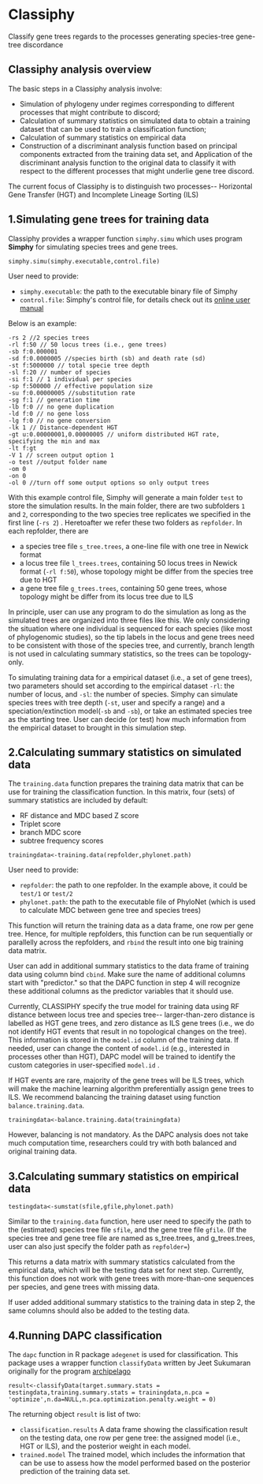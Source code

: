 # Classiphy
Classify gene trees regards to the processes generating species-tree gene-tree discordance


## Classiphy analysis overview

The basic steps in a Classiphy analysis involve: 

* Simulation of phylogeny under regimes corresponding to different processes that might contribute to discord;
* Calculation of summary statistics on simulated data to obtain a training dataset that can be used to train a classification function;
* Calculation of summary statistics on empirical data
* Construction of a discriminant analysis function based on principal components extracted from the training data set, and Application of the discriminant analysis function to the original data to classify it with respect to the different processes that might underlie gene tree discord.

The current focus of Classiphy is to distinguish two processes-- Horizontal Gene Transfer (HGT) and Incomplete Lineage Sorting (ILS)

## 1.Simulating gene trees for training data

Classiphy provides a wrapper function `simphy.simu` which uses program **Simphy** for simulating species trees and gene trees. 

```{r eval=FALSE}
simphy.simu(simphy.executable,control.file)
```

User need to provide:

* `simphy.executable`: the path to the executable binary file of Simphy
* `control.file`: Simphy's control file, for details check out its [online user manual](https://github.com/adamallo/SimPhy/wiki/Manual)


Below is an example:
```
-rs 2 //2 species trees
-rl f:50 // 50 locus trees (i.e., gene trees)
-sb f:0.000001 
-sd f:0.0000005 //species birth (sb) and death rate (sd)
-st f:5000000 // total specie tree depth
-sl f:20 // number of species
-si f:1 // 1 individual per species
-sp f:500000 // effective population size
-su f:0.00000005 //substitution rate
-sg f:1 // generation time
-lb f:0 // no gene duplication
-ld f:0 // no gene loss
-lg f:0 // no gene conversion
-lk 1 // Distance-dependent HGT
-gt u:0.00000001,0.00000005 // uniform distributed HGT rate, specifying the min and max
-lt f:gt
-V 1 // screen output option 1
-o test //output folder name
-om 0
-on 0
-ol 0 //turn off some output options so only output trees
```

With this example control file, Simphy will generate a main folder `test` to store the simulation results. In the main folder, there are two subfolders `1` and `2`, corresponding to the two species tree replicates we specified in the first line (`-rs 2`) . Heretoafter we refer these two folders as `repfolder`. In each repfolder, there are

* a species tree file `s_tree.trees`, a one-line file with one tree in Newick format
* a locus tree file `l_trees.trees`,  containing 50 locus trees in Newick format (`-rl f:50`), whose topology might be differ from the species tree due to HGT
* a gene tree file `g_trees.trees`, containing 50 gene trees, whose topology might be differ from its locus tree due to ILS

In principle, user can use any program to do the simulation as long as the simulated trees are organized into three files like this. We only considering the situation where one individual is sequenced for each species (like most of phylogenomic studies), so the tip labels in the locus and gene trees need to be consistent with those of the species tree, and currently, branch length is not used in calculating summary statistics, so the trees can be topology-only.

To simulating training data for a empirical dataset (i.e., a set of gene trees), two parameters should set according to the empirical dataset `-rl`: the number of locus, and `-sl`: the number of species. Simphy can simulate species trees with tree depth (`-st`, user and specify a range) and a speciation/extinction model(`-sb` and `-sb`), or take an estimated species tree as the starting tree. User can decide (or test) how much information from the empirical dataset to brought in this simulation step.


## 2.Calculating summary statistics on simulated data

The `training.data` function prepares the training data matrix that can be use for training the classification function. In this matrix, four (sets) of summary statistics are included by default: 

* RF distance and MDC based Z score 
* Triplet score 
* branch MDC score
* subtree frequency scores


```{r eval=FALSE}
trainingdata<-training.data(repfolder,phylonet.path)
```

User need to provide:

* `repfolder`: the path to one repfolder. In the example above, it could be `test/1` or `test/2`
* `phylonet.path`: the path to the executable file of PhyloNet (which is used to calculate MDC between gene tree and species trees)

This function will return the training data as a data frame, one row per gene tree. Hence, for multiple repfolders, this function can be run sequentially or parallelly across the repfolders, and `rbind` the result into one big training data matrix. 

User can add in additional summary statistics to the data frame of training data using column bind `cbind`. Make sure the name of additional columns start with "predictor." so that the DAPC function in step 4 will recognize these additional columns as the predictor variables that it should use.

Currently, CLASSIPHY specify the true model for training data using RF distance between locus tree and species tree-- larger-than-zero distance is labelled as HGT gene trees, and zero distance as ILS gene trees (i.e., we do not identify HGT events that result in no topological changes on the tree). This information is stored in the `model.id` column of the training data. If needed, user can change the content of `model.id` (e.g., interested in processes other than HGT), DAPC model will be trained to identify the custom categories in user-specified `model.id` .

If HGT events are rare, majority of the gene trees will be ILS trees, which will make the machine learning algorithm preferentially assign gene trees to ILS. We recommend balancing the training dataset using function `balance.training.data`. 

```{r eval=FALSE}
trainingdata<-balance.training.data(trainingdata)
```
However, balancing is not mandatory. As the DAPC analysis does not take much computation time, researchers could try with both balanced and original training data.

## 3.Calculating summary statistics on empirical data

```{r eval=FALSE}
testingdata<-sumstat(sfile,gfile,phylonet.path)
```

Similar to the `training.data` function, here user need to specify the path to the (estimated) species tree file `sfile`, and the gene tree file `gfile`. (If the species tree and gene tree file are named as s_tree.trees, and g_trees.trees, user can also just specify the folder path as `repfolder=`)

This returns a data matrix with summary statistics calculated from the empirical data, which will be the testing data set for next step. Currently, this function does not work with gene trees with more-than-one sequences per species, and gene trees with missing data.

If user added additional summary statistics to the training data in step 2, the same columns should also be added to the testing data.

## 4.Running DAPC classification

The `dapc` function in R package `adegenet` is used for classification. This package uses a wrapper function `classifyData`  written by Jeet Sukumaran originally for the program [archipelago](https://github.com/jeetsukumaran/archipelago)  

```{r eval=FALSE}
result<-classifyData(target.summary.stats = testingdata,training.summary.stats = trainingdata,n.pca = 'optimize',n.da=NULL,n.pca.optimization.penalty.weight = 0)
```

The returning object `result` is list of two:

* `classification.results` A data frame showing the classification result on the testing data, one row per gene tree: the assigned model (i.e., HGT or ILS), and the posterior weight in each model.
* `trained.model` The trained model, which includes the information that can be use to assess how the model performed based on the posterior prediction of the training data set. 
